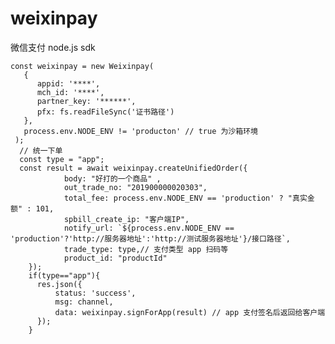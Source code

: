 # weixinpay
微信支付 node.js sdk

    const weixinpay = new Weixinpay(
       {
          appid: '****',
          mch_id: '****',
          partner_key: '******',
          pfx: fs.readFileSync('证书路径')
       },
       process.env.NODE_ENV != 'producton' // true 为沙箱环境
     );
      // 统一下单
      const type = "app";
      const result = await weixinpay.createUnifiedOrder({
                body: "好打的一个商品" ,
                out_trade_no: "201900000020303",
                total_fee: process.env.NODE_ENV == 'production' ? "真实金额" : 101,
                spbill_create_ip: "客户端IP",
                notify_url: `${process.env.NODE_ENV ==  'production'?'http://服务器地址':'http://测试服务器地址'}/接口路径`,
                trade_type: type,// 支付类型 app 扫码等
                product_id: "productId"
        });
        if(type=="app"){
          res.json({
              status: 'success',
              msg: channel,
              data: weixinpay.signForApp(result) // app 支付签名后返回给客户端
          });
        }
            
